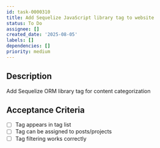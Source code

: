 ```yaml
---
id: task-0000310
title: Add Sequelize JavaScript library tag to website
status: To Do
assignee: []
created_date: '2025-08-05'
labels: []
dependencies: []
priority: medium
---
```


## Description

Add Sequelize ORM library tag for content categorization

## Acceptance Criteria

- [ ] Tag appears in tag list
- [ ] Tag can be assigned to posts/projects
- [ ] Tag filtering works correctly
